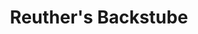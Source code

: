 ---
title: "Reuther's Backstube"
url: /landau-in-der-pfalz/reuthers-backstube-koenigstrasse/
shop: Bäckerei
---